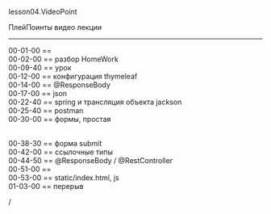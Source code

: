 
lesson04.VideoPoint  

ПлейПоинты видео лекции  


---  
00-01-00 ==  
00-02-00 == разбор HomeWork  
00-09-40 == урок  
00-12-00 == конфигурация thymeleaf  
00-14-00 == @ResponseBody  
00-17-00 == json  
00-22-40 == spring и трансляция объекта jackson  
00-25-40 == postman  
00-30-00 == формы, простая <form>  
00-38-30 == форма submit   
00-42-00 == ссылочные типы   
00-44-50 == @ResponseBody / @RestController  
00-51-00 ==   
00-53-00 == static/index.html, js  
01-03-00 == перерыв  







/